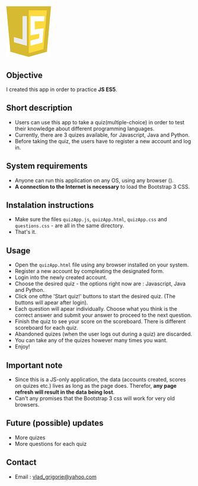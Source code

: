 # ![JS - Quiz App](js5Logo.png) 

## Objective

I created this app in order to practice **JS ES5**.

## Short description

- Users can use this app to take a quiz(multiple-choice) in order to test their knowledge about different programming languages.
- Currently, there are 3 quizes available, for Javascript, Java and Python.
- Before taking the quiz, the users have to register a new account and log in.

## System requirements

- Anyone can run this application on any OS, using any browser ().
- **A connection to the Internet is necessary** to load the Bootstrap 3 CSS.

## Instalation instructions

- Make sure the files `quizApp.js`, `quizApp.html`, `quizApp.css` and `questions.css` - are all in the same directory.
- That's it.
  
## Usage

- Open the `quizApp.html` file using any browser installed on your system.
- Register a new account by compleating the designated form.
- Login into the newly created account.
- Choose the desired quiz - the options right now are : Javascript, Java and Python.
- Click one ofthe 'Start quiz!' buttons to start the desired quiz. (The buttons will apear after login).
- Each question will apear individually. Choose what you think is the correct answer and submit your answer to proceed to the next question.
- Finish the quiz to see your score on the scoreboard. There is different scoreboard for each quiz.
- Abandoned quizes (when the user logs out during a quiz) are discarded.
- You can take any of the quizes however many times you want.
- Enjoy!

## Important note

- Since this is a JS-only application, the data (accounts created, scores on quizes etc.) lives as long as the page does. Therefor, **any page refresh will result in the data being lost**.
- Can't any promises that the Bootstrap 3 css will work for very old browsers.

## Future (possible) updates

- More quizes
- More questions for each quiz

## Contact

- Email : vlad_grigorie@yahoo.com
